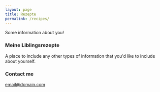 ```yaml
---
layout: page
title: Rezepte
permalink: /recipes/
---
```


Some information about you!

### Meine Liblingsrezepte

A place to include any other types of information that you'd like to include about yourself.

### Contact me

[email@domain.com](mailto:email@domain.com)
